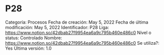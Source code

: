 # P28

Categoría: Procesos
Fecha de creación: May 5, 2022
Fecha de última modificación: May 5, 2022
Identificador: P28
Liga: https://www.notion.so/42dbab27f9954ea6a9c795b460e486c0 
Nivel o status: Controlado
Nombre: https://www.notion.so/42dbab27f9954ea6a9c795b460e486c0 
Se utiliza?: Yes
Última versión: 1.0